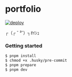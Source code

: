 # portfolio

[![deploy](https://github.com/tyokinuhata/tyokinuhata.github.io/actions/workflows/deploy.yml/badge.svg)](https://github.com/tyokinuhata/tyokinuhata.github.io/actions/workflows/deploy.yml)

┌（┌ ˘ ³˘）┐ｵｲｼｭ

### Getting started

```bash
$ pnpm install
$ chmod +x .husky/pre-commit
$ pnpm prepare
$ pnpm dev
```
